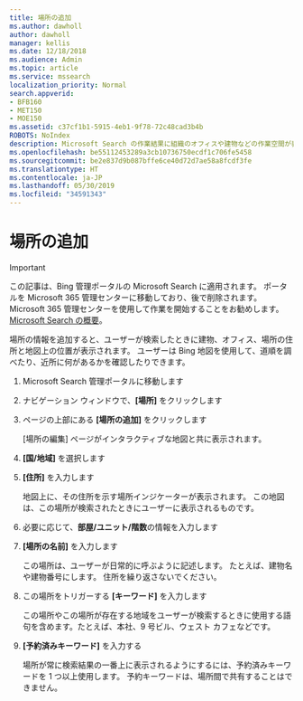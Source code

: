 ```yaml
---
title: 場所の追加
ms.author: dawholl
author: dawholl
manager: kellis
ms.date: 12/18/2018
ms.audience: Admin
ms.topic: article
ms.service: mssearch
localization_priority: Normal
search.appverid:
- BFB160
- MET150
- MOE150
ms.assetid: c37cf1b1-5915-4eb1-9f78-72c48cad3b4b
ROBOTS: NoIndex
description: Microsoft Search の作業結果に組織のオフィスや建物などの作業空間が表示されるように場所の情報を追加します
ms.openlocfilehash: be55112453289a3cb10736750ecdf1c706fe5458
ms.sourcegitcommit: be2e837d9b087bffe6ce40d72d7ae58a8fcdf3fe
ms.translationtype: HT
ms.contentlocale: ja-JP
ms.lasthandoff: 05/30/2019
ms.locfileid: "34591343"
---
```

# <a name="add-a-location"></a>場所の追加

> [!IMPORTANT]
> この記事は、Bing 管理ポータルの Microsoft Search に適用されます。 ポータルを Microsoft 365 管理センターに移動しており、後で削除されます。 Microsoft 365 管理センターを使用して作業を開始することをお勧めします。 [Microsoft Search の概要](overview-microsoft-search.md)。
    
場所の情報を追加すると、ユーザーが検索したときに建物、オフィス、場所の住所と地図上の位置が表示されます。 ユーザーは Bing 地図を使用して、道順を調べたり、近所に何があるかを確認したりできます。
  
1. Microsoft Search 管理ポータルに移動します
    
2. ナビゲーション ウィンドウで、**[場所]** をクリックします
    
3. ページの上部にある **[場所の追加]** をクリックします
    
    [場所の編集] ページがインタラクティブな地図と共に表示されます。
    
4. **[国/地域]** を選択します
    
5. **[住所]** を入力します
    
    地図上に、その住所を示す場所インジケーターが表示されます。 この地図は、この場所が検索されたときにユーザーに表示されるものです。
    
6. 必要に応じて、**部屋/ユニット/階数**の情報を入力します 
    
7. **[場所の名前]** を入力します
    
    この場所は、ユーザーが日常的に呼ぶように記述します。 たとえば、建物名や建物番号にします。 住所を繰り返さないでください。
    
8. この場所をトリガーする **[キーワード]** を入力します 
    
    この場所やこの場所が存在する地域をユーザーが検索するときに使用する語句を含めます。たとえば、本社、9 号ビル、ウェスト カフェなどです。
    
9. **[予約済みキーワード]** を入力する
    
    場所が常に検索結果の一番上に表示されるようにするには、予約済みキーワードを 1 つ以上使用します。 予約キーワードは、場所間で共有することはできません。

  

